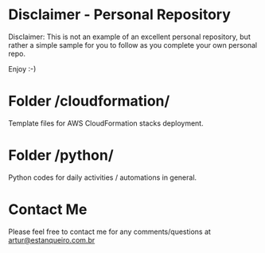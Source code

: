 # Disclaimer - Personal Repository

Disclaimer: This is not an example of an excellent personal repository, but rather a simple sample for you to follow as you complete your own personal repo. 

Enjoy :-)

# Folder /cloudformation/

Template files for AWS CloudFormation stacks deployment.

# Folder /python/

Python codes for daily activities / automations in general.

# Contact Me

Please feel free to contact me for any comments/questions at artur@estanqueiro.com.br